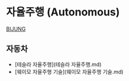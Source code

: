 # 자율주행 (Autonomous)
[BIJUNG](../index.md)

## 자동차

- [테슬라 자율주행](테슬라 자율주행.md)
- [웨이모 자율주행 기술](웨이모 자율주행 기술.md)

